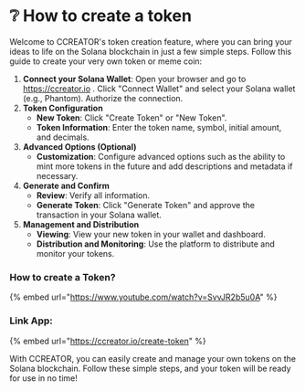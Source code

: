 # ❔ How to create a token

Welcome to CCREATOR's token creation feature, where you can bring your ideas to life on the Solana blockchain in just a few simple steps. Follow this guide to create your very own token or meme coin:

1. **Connect your Solana Wallet**: Open your browser and go to https://ccreator.io . Click "Connect Wallet" and select your Solana wallet (e.g., Phantom). Authorize the connection.
2. **Token Configuration**
   * **New Token**: Click "Create Token" or "New Token".
   * **Token Information**: Enter the token name, symbol, initial amount, and decimals.
3. **Advanced Options (Optional)**
   * **Customization**: Configure advanced options such as the ability to mint more tokens in the future and add descriptions and metadata if necessary.
4. **Generate and Confirm**
   * **Review**: Verify all information.
   * **Generate Token**: Click "Generate Token" and approve the transaction in your Solana wallet.
5. **Management and Distribution**
   * **Viewing**: View your new token in your wallet and dashboard.
   * **Distribution and Monitoring**: Use the platform to distribute and monitor your tokens.

### How to create a Token?

{% embed url="https://www.youtube.com/watch?v=SvvJR2b5u0A" %}

### Link App:

{% embed url="https://ccreator.io/create-token" %}

With CCREATOR, you can easily create and manage your own tokens on the Solana blockchain. Follow these simple steps, and your token will be ready for use in no time!
